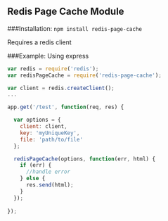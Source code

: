 Redis Page Cache Module
---

###Installation:
`npm install redis-page-cache`

Requires a redis client

###Example:
Using express

```javascript
var redis = require('redis');
var redisPageCache = require('redis-page-cache');

var client = redis.createClient();
...

app.get('/test', function(req, res) {

  var options = {
    client: client,
    key: 'myUniqueKey',
    file: 'path/to/file'
  };

  redisPageCache(options, function(err, html) {
    if (err) {
      //handle error
    } else {
      res.send(html);  
    }
  });
  
});
```

